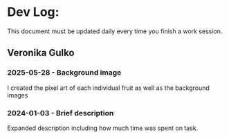 # Dev Log:

This document must be updated daily every time you finish a work session.

## Veronika Gulko

### 2025-05-28 - Background image
I created the pixel art of each individual fruit as well as the background images

### 2024-01-03 - Brief description
Expanded description including how much time was spent on task.
